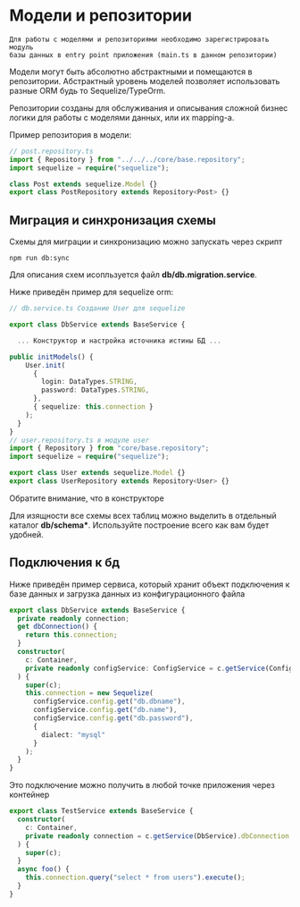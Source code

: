 # Модели и репозитории

```
Для работы с моделями и репозиториями необходимо зарегистрировать модуль
базы данных в entry point приложения (main.ts в данном репозитории)
```

Модели могут быть абсолютно абстрактными и помещаются в репозитории. Абстрактный уровень моделей позволяет использовать
разные ORM будь то Sequelize/TypeOrm.

Репозитории созданы для обслуживания и описывания сложной бизнес логики для работы с моделями данных, или их mapping-а.

Пример репозитория в модели:

```ts
// post.repository.ts
import { Repository } from "../../../core/base.repository";
import sequelize = require("sequelize");

class Post extends sequelize.Model {}
export class PostRepository extends Repository<Post> {}
```

## Миграция и синхронизация схемы

Схемы для миграции и синхронизацию можно запускать через скрипт

`npm run db:sync`

Для описания схем исопльзуется файл **db/db.migration.service**.

Ниже приведён пример для sequelize orm:

```ts
// db.service.ts Создание User для sequelize

export class DbService extends BaseService {

  ... Конструктор и настройка источника истины БД ...

public initModels() {
    User.init(
      {
        login: DataTypes.STRING,
        password: DataTypes.STRING,
      },
      { sequelize: this.connection }
    );
  }
}
// user.repository.ts в модуле user
import { Repository } from "core/base.repository";
import sequelize = require("sequelize");

export class User extends sequelize.Model {}
export class UserRepository extends Repository<User> {}
```

Обратите внимание, что в конструкторе

Для изящности все схемы всех таблиц можно выделить в отдельный каталог **db/schema\***. Используйте построение всего как вам будет удобней.

## Подключения к бд

Ниже приведён пример сервиса, который хранит объект подключения к базе данных и загрузка данных из конфигурационного файла

```ts
export class DbService extends BaseService {
  private readonly connection;
  get dbConnection() {
    return this.connection;
  }
  constructor(
    c: Container,
    private readonly configService: ConfigService = c.getService(ConfigService)
  ) {
    super(c);
    this.connection = new Sequelize(
      configService.config.get("db.dbname"),
      configService.config.get("db.name"),
      configService.config.get("db.password"),
      {
        dialect: "mysql"
      }
    );
  }
}
```

Это подключение можно получить в любой точке приложения через контейнер

```ts
export class TestService extends BaseService {
  constructor(
    c: Container,
    private readonly connection = c.getService(DbService).dbConnection
  ) {
    super(c);
  }
  async foo() {
    this.connection.query("select * from users").execute();
  }
}
```

